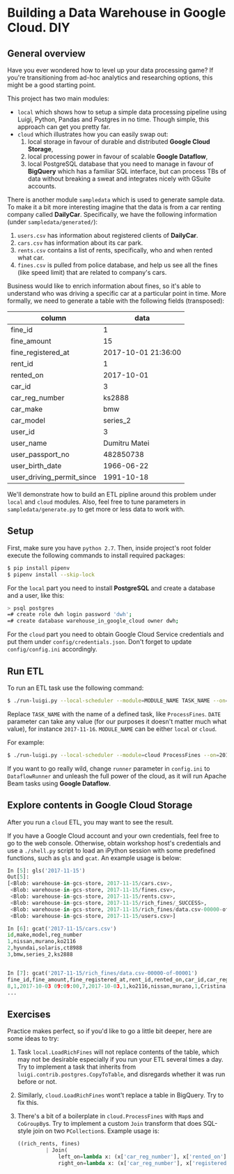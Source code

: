 # Building a Data Warehouse in Google Cloud. DIY

## General overview

Have you ever wondered how to level up your data processing game?
If you're transitioning from ad-hoc analytics and researching options, this might be a good starting point.

This project has two main modules:

* `local` which shows how to setup a simple data processing pipeline using Luigi, Python, Pandas and Postgres in no time.
  Though simple, this approach can get you pretty far.
* `cloud` which illustrates how you can easily swap out:
    1. local storage in favour of durable and distributed **Google Cloud Storage**,
    2. local processing power in favour of scalable **Google Dataflow**,
    3. local PostgreSQL database that you need to manage in favour of **BigQuery** which has a familiar SQL interface, but can process TBs of data without breaking a sweat and integrates nicely with GSuite accounts.

There is another module `sampledata` which is used to generate sample data.
To make it a bit more interesting imagine that the data is from a car renting company called **DailyCar**.
Specifically, we have the following information (under `sampledata/generated/`):

1. `users.csv` has information about registered clients of **DailyCar**.
2. `cars.csv` has information about its car park.
3. `rents.csv` contains a list of rents, specifically, who and when rented what car.
4. `fines.csv` is pulled from police database, and help us see all the fines (like speed limit) that are related to company's cars.

Business would like to enrich information about fines, so it's able to understand who was driving a specific car at a particular point in time.
More formally, we need to generate a table with the following fields (transposed):

| column | data |
| --- | --- |
| fine_id | 1 |
| fine_amount | 15 |
| fine_registered_at | 2017-10-01 21:36:00 |
| rent_id | 1 |
| rented_on | 2017-10-01 |
| car_id  | 3 |
| car_reg_number | ks2888 |
| car_make | bmw |
| car_model | series_2 |
| user_id | 3 |
| user_name | Dumitru Matei |
| user_passport_no | 482850738 |
| user_birth_date | 1966-06-22 |
| user_driving_permit_since | 1991-10-18 |

We'll demonstrate how to build an ETL pipline around this problem under `local` and `cloud` modules.
Also, feel free to tune parameters in `sampledata/generate.py` to get more or less data to work with.

## Setup

First, make sure you have `python 2.7`.
Then, inside project's root folder execute the following commands to install required packages:

```bash
$ pip install pipenv
$ pipenv install --skip-lock
```


For the `local` part you need to install **PostgreSQL** and create a database and a user, like this:

```bash
> psql postgres
=# create role dwh login password 'dwh';
=# create database warehouse_in_google_cloud owner dwh;
```

For the `cloud` part you need to obtain Google Cloud Service credentials and put them under `config/credentials.json`.
Don't forget to update `config/config.ini` accordingly.

## Run ETL

To run an ETL task use the following command:

```bash
$ ./run-luigi.py --local-scheduler --module=MODULE_NAME TASK_NAME --on=DATE
```

Replace `TASK_NAME` with the name of a defined task, like `ProcessFines`.
`DATE` parameter can take any value (for our purposes it doesn't matter much what value), for instance `2017-11-16`.
`MODULE_NAME` can be either `local` or `cloud`.

For example:

```bash
$ ./run-luigi.py --local-scheduler --module=cloud ProcessFines --on=2017-11-16
```

If you want to go really wild, change `runner` parameter in `config.ini` to `DataflowRunner` and unleash the full power of the cloud, as it will run Apache Beam tasks using **Google Dataflow**.

## Explore contents in Google Cloud Storage

After you run a `cloud` ETL, you may want to see the result.

If you have a Google Cloud account and your own credentials, feel free to go to the web console.
Otherwise, obtain workshop host's credentials and use a `./shell.py` script to load an iPython session with some predefined functions, such as `gls` and `gcat`.
An example usage is below:

```python
In [5]: gls('2017-11-15')
Out[5]:
[<Blob: warehouse-in-gcs-store, 2017-11-15/cars.csv>,
 <Blob: warehouse-in-gcs-store, 2017-11-15/fines.csv>,
 <Blob: warehouse-in-gcs-store, 2017-11-15/rents.csv>,
 <Blob: warehouse-in-gcs-store, 2017-11-15/rich_fines/_SUCCESS>,
 <Blob: warehouse-in-gcs-store, 2017-11-15/rich_fines/data.csv-00000-of-00001>,
 <Blob: warehouse-in-gcs-store, 2017-11-15/users.csv>]

In [6]: gcat('2017-11-15/cars.csv')
id,make,model,reg_number
1,nissan,murano,ko2116
2,hyundai,solaris,ct8988
3,bmw,series_2,ks2888


In [7]: gcat('2017-11-15/rich_fines/data.csv-00000-of-00001')
fine_id,fine_amount,fine_registered_at,rent_id,rented_on,car_id,car_reg_number,car_make,car_model,user_id,user_name,user_passport_no,user_birth_date,user_driving_permit_since
8,1,2017-10-03 09:09:00,7,2017-10-03,1,ko2116,nissan,murano,1,Cristina Ciobanu,547345952,1988-02-17,1991-02-27
...
```

## Exercises
Practice makes perfect, so if you'd like to go a little bit deeper, here are some ideas to try:

1. Task `local.LoadRichFines` will not replace contents of the table, which may not be desirable especially if you run your ETL several times a day.
   Try to implement a task that inherits from `luigi.contrib.postgres.CopyToTable`, and disregards whether it was run before or not.
2. Similarly, `cloud.LoadRichFines` wont't replace a table in BigQuery. Try to fix this.
3. There's a bit of a boilerplate in `cloud.ProcessFines` with `Map`s and `CoGroupBy`s.
   Try to implement a custom `Join` transform that does SQL-style join on two `PCollection`s.
   Example usage is:

   ```python
   ((rich_rents, fines)
            | Join(
                left_on=lambda x: (x['car_reg_number'], x['rented_on']),
                right_on=lambda x: (x['car_reg_number'], x['registered_on'])))
   ```
